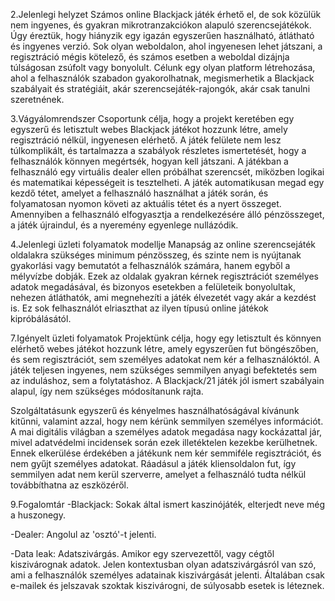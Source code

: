 2.Jelenlegi helyzet
Számos online Blackjack játék érhető el, de sok közülük nem ingyenes, és gyakran mikrotranzakciókon alapuló szerencsejátékok. Úgy éreztük, hogy hiányzik egy igazán egyszerűen használható, átlátható és ingyenes verzió. Sok olyan weboldalon, ahol ingyenesen lehet játszani, a regisztráció mégis kötelező, és számos esetben a weboldal dizájnja túlságosan zsúfolt vagy bonyolult. Célunk egy olyan platform létrehozása, ahol a felhasználók szabadon gyakorolhatnak, megismerhetik a Blackjack szabályait és stratégiáit, akár szerencsejáték-rajongók, akár csak tanulni szeretnének.

3.Vágyálomrendszer
Csoportunk célja, hogy a projekt keretében egy egyszerű és letisztult webes Blackjack játékot hozzunk létre, amely regisztráció nélkül, ingyenesen elérhető. A játék felülete nem lesz túlkomplikált, és tartalmazza a szabályok részletes ismertetését, hogy a felhasználók könnyen megértsék, hogyan kell játszani. A játékban a felhasználó egy virtuális dealer ellen próbálhat szerencsét, miközben logikai és matematikai képességeit is tesztelheti. A játék automatikusan megad egy kezdő tétet, amelyet a felhasználó használhat a játék során, és folyamatosan nyomon követi az aktuális tétet és a nyert összeget. Amennyiben a felhasználó elfogyasztja a rendelkezésére álló pénzösszeget, a játék újraindul, és a nyeremény egyenlege nullázódik.

4.Jelenlegi üzleti folyamatok modellje
Manapság az online szerencsejáték oldalakra szükséges minimum pénzösszeg, és szinte nem is nyújtanak gyakorlási vagy bemutatót a felhasználók számára, hanem egyből a mélyvízbe dobják.
Ezek az oldalak gyakran kérnek regisztrációt személyes adatok megadásával, és bizonyos esetekben a felületeik bonyolultak, nehezen átláthatók, ami megnehezíti a játék élvezetét vagy akár a kezdést is. Ez sok felhasználót elriaszthat az ilyen típusú online játékok kipróbálásától.

7.Igényelt üzleti folyamatok
Projektünk célja, hogy egy letisztult és könnyen elérhető webes játékot hozzunk létre, amely egyszerűen fut böngészőben, és sem regisztrációt, sem személyes adatokat nem kér a felhasználóktól. A játék teljesen ingyenes, nem szükséges semmilyen anyagi befektetés sem az induláshoz, sem a folytatáshoz. A Blackjack/21 játék jól ismert szabályain alapul, így nem szükséges módosítanunk rajta.

Szolgáltatásunk egyszerű és kényelmes használhatóságával kívánunk kitűnni, valamint azzal, hogy nem kérünk semmilyen személyes információt. A mai digitális világban a személyes adatok megadása nagy kockázattal jár, mivel adatvédelmi incidensek során ezek illetéktelen kezekbe kerülhetnek. Ennek elkerülése érdekében a játékunk nem kér semmiféle regisztrációt, és nem gyűjt személyes adatokat. Ráadásul a játék kliensoldalon fut, így semmilyen adat nem kerül szerverre, amelyet a felhasználó tudta nélkül továbbíthatna az eszközéről.

9.Fogalomtár
-Blackjack: Sokak által ismert kaszinójáték, elterjedt neve még a huszonegy.

-Dealer: Angolul az &#39;osztó&#39;-t jelenti.

-Data leak: Adatszivárgás. Amikor egy szervezettől, vagy cégtől kiszivárognak
  adatok. Jelen kontextusban olyan adatszivárgásról van szó, ami a felhasználók
  személyes adatainak kiszivárgását jelenti.
  Általában csak e-mailek és jelszavak szoktak kiszivárogni, de súlyosabb esetek is
  léteznek.